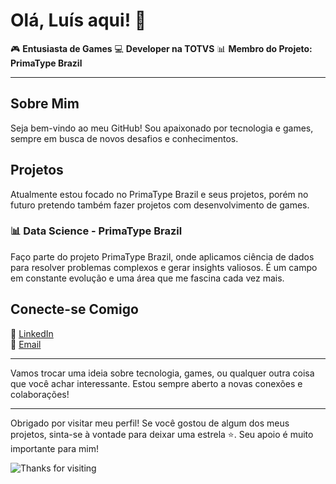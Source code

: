 # Olá, Luís aqui! 👋
🎮 **Entusiasta de Games**
💻 **Developer na TOTVS**
📊 **Membro do Projeto: PrimaType Brazil**

---

## Sobre Mim
Seja bem-vindo ao meu GitHub! Sou apaixonado por tecnologia e games, sempre em busca de novos desafios e conhecimentos.

## Projetos
Atualmente estou focado no PrimaType Brazil e seus projetos, porém no futuro pretendo também fazer projetos com desenvolvimento de games.

### 📊 Data Science - PrimaType Brazil
Faço parte do projeto PrimaType Brazil, onde aplicamos ciência de dados para resolver problemas complexos e gerar insights valiosos. É um campo em constante evolução e uma área que me fascina cada vez mais.

## Conecte-se Comigo
🔗 [LinkedIn](https://www.linkedin.com/in/lu%C3%ADs-felipe-bb9b6723b/)  
📧 [Email](mailto:felipeluis3320@gmail.com)

---

Vamos trocar uma ideia sobre tecnologia, games, ou qualquer outra coisa que você achar interessante. Estou sempre aberto a novas conexões e colaborações!

---

Obrigado por visitar meu perfil! Se você gostou de algum dos meus projetos, sinta-se à vontade para deixar uma estrela ⭐. Seu apoio é muito importante para mim!

![Thanks for visiting](https://media.giphy.com/media/xT9IgG50Fb7Mi0prBC/giphy.gif)
<!--
**zGots/zGots** is a ✨ _special_ ✨ repository because its `README.md` (this file) appears on your GitHub profile.

Here are some ideas to get you started:

- 🔭 I’m currently working on ...
- 🌱 I’m currently learning ...
- 👯 I’m looking to collaborate on ...
- 🤔 I’m looking for help with ...
- 💬 Ask me about ...
- 📫 How to reach me: ...
- 😄 Pronouns: ...
- ⚡ Fun fact: ...
-->
